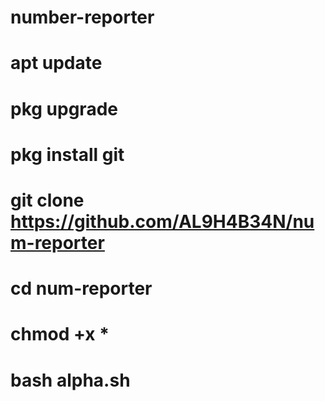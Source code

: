 # number-reporter
# apt update

# pkg upgrade

# pkg install git

# git clone https://github.com/AL9H4B34N/num-reporter

# cd num-reporter

# chmod +x *

# bash alpha.sh
